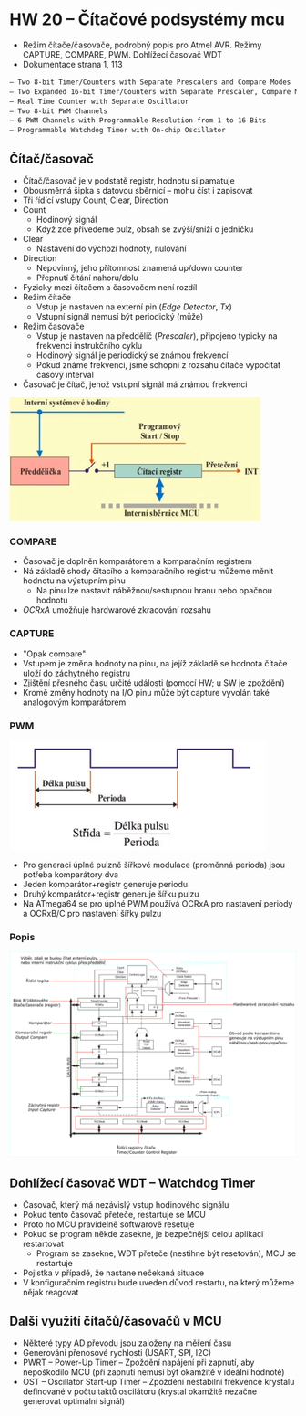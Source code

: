 # HW 20 – Čítačové podsystémy mcu

* Režim čítače/časovače, podrobný popis pro Atmel AVR. Režimy CAPTURE, COMPARE, PWM. Dohlížecí časovač WDT
* Dokumentace strana 1, 113

``` txt
– Two 8-bit Timer/Counters with Separate Prescalers and Compare Modes
– Two Expanded 16-bit Timer/Counters with Separate Prescaler, Compare Mode, and Capture Mode
– Real Time Counter with Separate Oscillator
– Two 8-bit PWM Channels
– 6 PWM Channels with Programmable Resolution from 1 to 16 Bits
– Programmable Watchdog Timer with On-chip Oscillator
```

## Čítač/časovač

* Čítač/časovač je v podstatě registr, hodnotu si pamatuje
* Obousměrná šipka s datovou sběrnicí – mohu číst i zapisovat
* Tři řídící vstupy Count, Clear, Direction
* Count
  * Hodinový signál
  * Když zde přivedeme pulz, obsah se zvýší/sníží o jedničku
* Clear
  * Nastavení do výchozí hodnoty, nulování
* Direction
  * Nepovinný, jeho přítomnost znamená up/down counter
  * Přepnutí čítání nahoru/dolu
* Fyzicky mezi čítačem a časovačem není rozdíl
* Režim čítače
  * Vstup je nastaven na externí pin (_Edge Detector_, _Tx_)
  * Vstupní signál nemusí být periodický (může)
* Režim časovače
  * Vstup je nastaven na předdělič (_Prescaler_), připojeno typicky na frekvenci instrukčního cyklu
  * Hodinový signál je periodický se známou frekvencí
  * Pokud známe frekvenci, jsme schopni z rozsahu čítače vypočítat časový interval
* Časovač je čítač, jehož vstupní signál má známou frekvenci

![timer](./img/HW_20_01.PNG)

### COMPARE

* Časovač je doplněn komparátorem a komparačním registrem
* Ná základě shody čítacího a komparačního registru můžeme měnit hodnotu na výstupním pinu
  * Na pinu lze nastavit náběžnou/sestupnou hranu nebo opačnou hodnotu
* _OCRxA_ umožňuje hardwarové zkracování rozsahu

### CAPTURE

* "Opak compare"
* Vstupem je změna hodnoty na pinu, na jejíž základě se hodnota čítače uloží do záchytného registru
* Zjištění přesného času určité události (pomocí HW; u SW je zpoždění)
* Kromě změny hodnoty na I/O pinu může být capture vyvolán také analogovým komparátorem

### PWM

![2002](./img/HW_20_02.PNG)

* Pro generaci úplné pulzně šířkové modulace (proměnná perioda) jsou potřeba komparátory dva
* Jeden komparátor+registr generuje periodu
* Druhý komparátor+registr generuje šířku pulzu
* Na ATmega64 se pro úplné PWM používá OCRxA pro nastavení periody a OCRxB/C pro nastavení šířky pulzu

### Popis

![tc](./img/HW_20_03.png)

## Dohlížecí časovač WDT – Watchdog Timer

* Časovač, který má nezávislý vstup hodinového signálu
* Pokud tento časovač přeteče, restartuje se MCU
* Proto ho MCU pravidelně softwarově resetuje
* Pokud se program někde zasekne, je bezpečnější celou aplikaci restartovat
  * Program se zasekne, WDT přeteče (nestihne být resetován), MCU se restartuje
* Pojistka v případě, že nastane nečekaná situace
* V konfiguračním registru bude uveden důvod restartu, na který můžeme nějak reagovat

## Další využití čítačů/časovačů v MCU

* Některé typy AD převodu jsou založeny na měření času
* Generování přenosové rychlosti (USART, SPI, I2C)
* PWRT – Power-Up Timer – Zpoždění napájení při zapnutí, aby nepoškodilo MCU (při zapnutí nemusí být okamžitě v ideální hodnotě)
* OST – Oscillator Start-up Timer – Zpoždění nestabilní frekvence krystalu definované v počtu taktů oscilátoru (krystal okamžitě nezačne generovat optimální signál)
